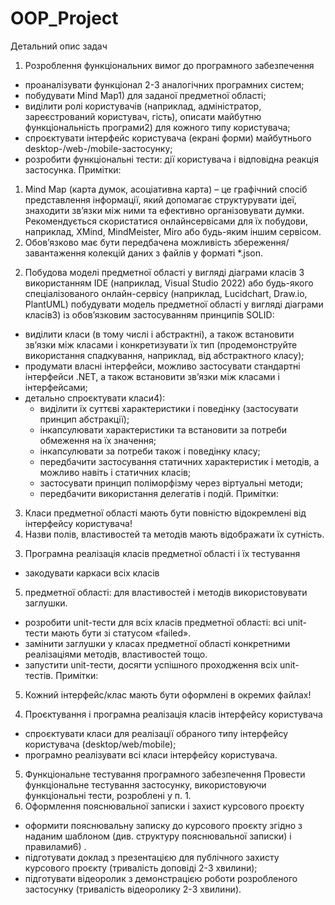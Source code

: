# OOP_Project

Детальний опис задач
1. Розроблення функціональних вимог до програмного
забезпечення
* проаналізувати функціонал 2-3 аналогічних програмних систем;
* побудувати Mind Map1) для заданої предметної області;
* виділити ролі користувачів (наприклад, адміністратор,
зареєстрований користувач, гість), описати майбутню
функціональність програми2) для кожного типу користувача;
* спроєктувати інтерфейс користувача (екрані форми) майбутнього
desktop-/web-/mobile-застосунку;
* розробити функціональні тести: дії користувача і відповідна реакція
застосунка.
Примітки:
1) Mind Map (карта думок, асоціативна карта) – це графічний спосіб представлення
інформації, який допомагає структурувати ідеї, знаходити зв’язки між ними та
ефективно організовувати думки. Рекомендується скористатися онлайнсервісами для їх побудови, наприклад, XMind, MindMeister, Miro або будь-яким
іншим сервісом.
2) Обов’язково має бути передбачена можливість збереження/завантаження
колекцій даних з файлів у форматі *.json.

2. Побудова моделі предметної області у вигляді діаграми класів
З використанням IDE (наприклад, Visual Studio 2022) або будь-якого
спеціалізованого онлайн-сервісу (наприклад, Lucidchart, Draw.io, PlantUML)
побудувати модель предметної області у вигляді діаграми класів3)
із
обов’язковим застосуванням принципів SOLID:
* виділити класи (в тому числі і абстрактні), а також встановити зв’язки
між класами і конкретизувати їх тип (продемонструйте використання
спадкування, наприклад, від абстрактного класу);
* продумати власні інтерфейси, можливо застосувати стандартні
інтерфейси .NET, а також встановити зв’язки між класами і
інтерфейсами;
* детально спроєктувати класи4):
  * виділити їх суттєві характеристики і поведінку (застосувати
принцип абстракції);
  * інкапсулювати характеристики та встановити за потреби
обмеження на їх значення;
  * інкапсулювати за потреби також і поведінку класу;
  * передбачити застосування статичних характеристик і методів, а
можливо навіть і статичних класів;
  * застосувати принцип поліморфізму через віртуальні методи;
  * передбачити використання делегатів і подій.
Примітки:
3) Класи предметної області мають бути повністю відокремлені від інтерфейсу
користувача!
4) Назви полів, властивостей та методів мають відображати їх сутність.
3. Програмна реалізація класів предметної області і їх тестування
* закодувати каркаси всіх класів
5) предметної області: для
властивостей і методів використовувати заглушки.
* розробити unit-тести для всіх класів предметної області: всі unit-тести
мають бути зі статусом «failed».
* замінити заглушки у класах предметної області конкретними
реалізаціями методів, властивостей тощо.
* запустити unit-тести, досягти успішного проходження всіх unit-тестів.
Примітки:
5) Кожний інтерфейс/клас мають бути оформлені в окремих файлах!
4. Проєктування і програмна реалізація класів інтерфейсу
користувача
* спроєктувати класи для реалізації обраного типу інтерфейсу
користувача (desktop/web/mobile);
* програмно реалізувати всі класи інтерфейсу користувача.
5. Функціональне тестування програмного забезпечення
Провести функціональне тестування застосунку, використовуючи
функціональні тести, розроблені у п. 1.
6. Оформлення пояснювальної записки і захист курсового проєкту
* оформити пояснювальну записку до курсового проєкту згідно з
наданим шаблоном (див. структуру пояснювальної записки) і
правилами6)
.
* підготувати доклад з презентацією для публічного захисту курсового
проєкту (тривалість доповіді 2-3 хвилини);
* підготувати відеоролик з демонстрацією роботи розробленого
застосунку (тривалість відеоролику 2-3 хвилини). 
